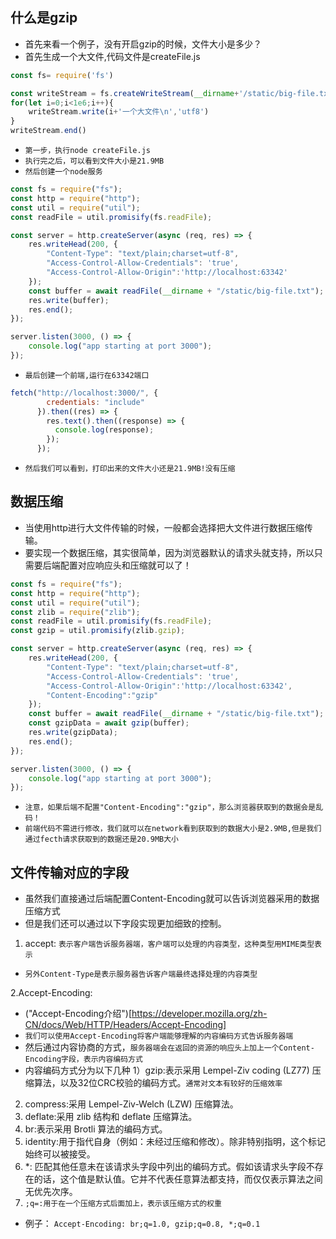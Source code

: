## 什么是gzip
* 首先来看一个例子，没有开启gzip的时候，文件大小是多少？
* 首先生成一个大文件,代码文件是createFile.js
```js
const fs= require('fs')

const writeStream = fs.createWriteStream(__dirname+'/static/big-file.txt','utf8')
for(let i=0;i<1e6;i++){
    writeStream.write(i+'一个大文件\n','utf8')
}
writeStream.end()
```
* `第一步，执行node createFile.js`
* `执行完之后，可以看到文件大小是21.9MB`
*  `然后创建一个node服务`
```js
const fs = require("fs");
const http = require("http");
const util = require("util");
const readFile = util.promisify(fs.readFile);

const server = http.createServer(async (req, res) => {
    res.writeHead(200, {
        "Content-Type": "text/plain;charset=utf-8",
        "Access-Control-Allow-Credentials": 'true',
        "Access-Control-Allow-Origin":'http://localhost:63342'
    });
    const buffer = await readFile(__dirname + "/static/big-file.txt");
    res.write(buffer);
    res.end();
});

server.listen(3000, () => {
    console.log("app starting at port 3000");
});
```
* `最后创建一个前端,运行在63342端口`
```js
fetch("http://localhost:3000/", {
        credentials: "include"
      }).then((res) => {
        res.text().then((response) => {
          console.log(response);
        });
      });
```
*  `然后我们可以看到，打印出来的文件大小还是21.9MB!没有压缩`

## 数据压缩
* 当使用http进行大文件传输的时候，一般都会选择把大文件进行数据压缩传输。
* 要实现一个数据压缩，其实很简单，因为浏览器默认的请求头就支持，所以只需要后端配置对应响应头和压缩就可以了！
```js
const fs = require("fs");
const http = require("http");
const util = require("util");
const zlib = require("zlib");
const readFile = util.promisify(fs.readFile);
const gzip = util.promisify(zlib.gzip);

const server = http.createServer(async (req, res) => {
    res.writeHead(200, {
        "Content-Type": "text/plain;charset=utf-8",
        "Access-Control-Allow-Credentials": 'true',
        "Access-Control-Allow-Origin":'http://localhost:63342',
        "Content-Encoding":"gzip"
    });
    const buffer = await readFile(__dirname + "/static/big-file.txt");
    const gzipData = await gzip(buffer);
    res.write(gzipData);
    res.end();
});

server.listen(3000, () => {
    console.log("app starting at port 3000");
});
```
* `注意，如果后端不配置"Content-Encoding":"gzip"，那么浏览器获取到的数据会是乱码！`
* `前端代码不需进行修改，我们就可以在network看到获取到的数据大小是2.9MB,但是我们通过fecth请求获取到的数据还是20.9MB大小`

## 文件传输对应的字段
* 虽然我们直接通过后端配置Content-Encoding就可以告诉浏览器采用的数据压缩方式
* 但是我们还可以通过以下字段实现更加细致的控制。
1. accept: `表示客户端告诉服务器端，客户端可以处理的内容类型，这种类型用MIME类型表示`
* `另外Content-Type是表示服务器告诉客户端最终选择处理的内容类型`

2.Accept-Encoding:
* ("Accept-Encoding介绍")[https://developer.mozilla.org/zh-CN/docs/Web/HTTP/Headers/Accept-Encoding]
* `我们可以使用Accept-Encoding将客户端能够理解的内容编码方式告诉服务器端`
* 然后通过内容协商的方式，`服务器端会在返回的资源的响应头上加上一个Content-Encoding字段，表示内容编码方式`
* 内容编码方式分为以下几种
1）gzip:表示采用 Lempel-Ziv coding (LZ77) 压缩算法，以及32位CRC校验的编码方式。`通常对文本有较好的压缩效率`
2) compress:采用 Lempel-Ziv-Welch (LZW) 压缩算法。
3) deflate:采用 zlib 结构和 deflate 压缩算法。
4) br:表示采用 Brotli 算法的编码方式。
5) identity:用于指代自身（例如：未经过压缩和修改）。除非特别指明，这个标记始终可以被接受。
6) *: 匹配其他任意未在该请求头字段中列出的编码方式。假如该请求头字段不存在的话，这个值是默认值。它并不代表任意算法都支持，而仅仅表示算法之间无优先次序。
7) `;q=:用于在一个压缩方式后面加上，表示该压缩方式的权重`
* 例子： `Accept-Encoding: br;q=1.0, gzip;q=0.8, *;q=0.1`
